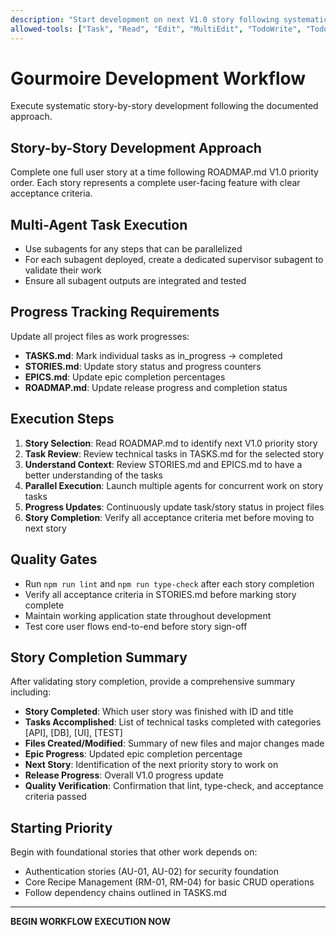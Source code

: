 ```yaml
---
description: "Start development on next V1.0 story following systematic workflow"
allowed-tools: ["Task", "Read", "Edit", "MultiEdit", "TodoWrite", "TodoRead", "Bash", "Glob", "Grep"]
---
```


# Gourmoire Development Workflow

Execute systematic story-by-story development following the documented approach.

## Story-by-Story Development Approach
Complete one full user story at a time following ROADMAP.md V1.0 priority order. Each story represents a complete user-facing feature with clear acceptance criteria.

## Multi-Agent Task Execution
- Use subagents for any steps that can be parallelized
- For each subagent deployed, create a dedicated supervisor subagent to validate their work
- Ensure all subagent outputs are integrated and tested

## Progress Tracking Requirements
Update all project files as work progresses:
- **TASKS.md**: Mark individual tasks as in_progress → completed
- **STORIES.md**: Update story status and progress counters
- **EPICS.md**: Update epic completion percentages
- **ROADMAP.md**: Update release progress and completion status

## Execution Steps
1. **Story Selection**: Read ROADMAP.md to identify next V1.0 priority story
2. **Task Review**: Review technical tasks in TASKS.md for the selected story
3. **Understand Context**: Review STORIES.md and EPICS.md to have a better understanding of the tasks
4. **Parallel Execution**: Launch multiple agents for concurrent work on story tasks
5. **Progress Updates**: Continuously update task/story status in project files
6. **Story Completion**: Verify all acceptance criteria met before moving to next story

## Quality Gates
- Run `npm run lint` and `npm run type-check` after each story completion
- Verify all acceptance criteria in STORIES.md before marking story complete
- Maintain working application state throughout development
- Test core user flows end-to-end before story sign-off

## Story Completion Summary
After validating story completion, provide a comprehensive summary including:
- **Story Completed**: Which user story was finished with ID and title
- **Tasks Accomplished**: List of technical tasks completed with categories [API], [DB], [UI], [TEST]
- **Files Created/Modified**: Summary of new files and major changes made
- **Epic Progress**: Updated epic completion percentage
- **Next Story**: Identification of the next priority story to work on
- **Release Progress**: Overall V1.0 progress update
- **Quality Verification**: Confirmation that lint, type-check, and acceptance criteria passed

## Starting Priority
Begin with foundational stories that other work depends on:
- Authentication stories (AU-01, AU-02) for security foundation
- Core Recipe Management (RM-01, RM-04) for basic CRUD operations
- Follow dependency chains outlined in TASKS.md

---

**BEGIN WORKFLOW EXECUTION NOW**